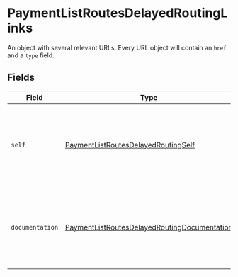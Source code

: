 # PaymentListRoutesDelayedRoutingLinks

An object with several relevant URLs. Every URL object will contain an `href` and a `type` field.


## Fields

| Field                                                                                                                   | Type                                                                                                                    | Required                                                                                                                | Description                                                                                                             |
| ----------------------------------------------------------------------------------------------------------------------- | ----------------------------------------------------------------------------------------------------------------------- | ----------------------------------------------------------------------------------------------------------------------- | ----------------------------------------------------------------------------------------------------------------------- |
| `self`                                                                                                                  | [PaymentListRoutesDelayedRoutingSelf](../../models/operations/PaymentListRoutesDelayedRoutingSelf.md)                   | :heavy_check_mark:                                                                                                      | In v2 endpoints, URLs are commonly represented as objects with an `href` and `type` field.                              |
| `documentation`                                                                                                         | [PaymentListRoutesDelayedRoutingDocumentation](../../models/operations/PaymentListRoutesDelayedRoutingDocumentation.md) | :heavy_check_mark:                                                                                                      | In v2 endpoints, URLs are commonly represented as objects with an `href` and `type` field.                              |